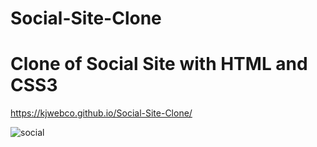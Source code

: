 # Social-Site-Clone
# Clone of Social Site with HTML and CSS3

https://kjwebco.github.io/Social-Site-Clone/

![social](https://user-images.githubusercontent.com/24326243/35263187-a4f1982a-ffcc-11e7-8929-3b5fccc7335f.png)
